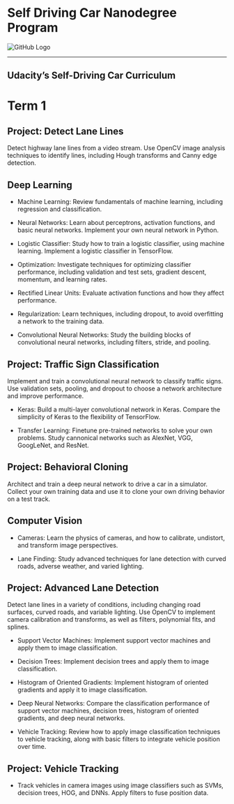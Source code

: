 # Self Driving Car Nanodegree Program

![GitHub Logo](/images/car.png)

---

## Udacity’s Self-Driving Car Curriculum

# Term 1

## Project: Detect Lane Lines

Detect highway lane lines from a video stream. Use OpenCV image analysis techniques to identify lines, including Hough transforms and Canny edge detection.

## Deep Learning

* Machine Learning: Review fundamentals of machine learning, including regression and classification.

* Neural Networks: Learn about perceptrons, activation functions, and basic neural networks. Implement your own neural network in Python.

* Logistic Classifier: Study how to train a logistic classifier, using machine learning. Implement a logistic classifier in TensorFlow.

* Optimization: Investigate techniques for optimizing classifier performance, including validation and test sets, gradient descent, momentum, and learning rates.

* Rectified Linear Units: Evaluate activation functions and how they affect performance.

* Regularization: Learn techniques, including dropout, to avoid overfitting a network to the training data.

* Convolutional Neural Networks: Study the building blocks of convolutional neural networks, including filters, stride, and pooling.

## Project: Traffic Sign Classification

Implement and train a convolutional neural network to classify traffic signs. Use validation sets, pooling, and dropout to choose a network architecture and improve performance.

* Keras: Build a multi-layer convolutional network in Keras. Compare the simplicity of Keras to the flexibility of TensorFlow.

* Transfer Learning: Finetune pre-trained networks to solve your own problems. Study cannonical networks such as AlexNet, VGG, GoogLeNet, and ResNet.

## Project: Behavioral Cloning

Architect and train a deep neural network to drive a car in a simulator. Collect your own training data and use it to clone your own driving behavior on a test track.

## Computer Vision

* Cameras: Learn the physics of cameras, and how to calibrate, undistort, and transform image perspectives.

* Lane Finding: Study advanced techniques for lane detection with curved roads, adverse weather, and varied lighting.

## Project: Advanced Lane Detection

Detect lane lines in a variety of conditions, including changing road surfaces, curved roads, and variable lighting. Use OpenCV to implement camera calibration and transforms, as well as filters, polynomial fits, and splines.

* Support Vector Machines: Implement support vector machines and apply them to image classification.

* Decision Trees: Implement decision trees and apply them to image classification.

* Histogram of Oriented Gradients: Implement histogram of oriented gradients and apply it to image classification.

* Deep Neural Networks: Compare the classification performance of support vector machines, decision trees, histogram of oriented gradients, and deep neural networks.

* Vehicle Tracking: Review how to apply image classification techniques to vehicle tracking, along with basic filters to integrate vehicle position over time.

## Project: Vehicle Tracking

* Track vehicles in camera images using image classifiers such as SVMs, decision trees, HOG, and DNNs. Apply filters to fuse position data.
